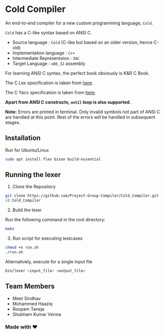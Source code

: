 # Cold Compiler

An end-to-end compiler for a new custom programming language, `Cold`.

`Cold` has a C-like syntax based on ANSI C.

- Source language : `Cold` (C-like but based on an older version, hence C-old)
- Implementation language : `C++`
- Intermediate Representaion : `3AC`
- Target Language : `x86_32` assembly

For learning ANSI C syntax, the perfect book obviously is K&R C Book.

The C Lex specification is taken from [here](https://www.lysator.liu.se/c/ANSI-C-grammar-l.html).

The C Yacc specification is taken from [here](https://www.lysator.liu.se/c/ANSI-C-grammar-y.html).

**Apart from ANSI C constructs, `until` loop is also supported.**

**Note:** Errors are printed in terminal. Only invalid symbols not part of ANSI C are handled at this point. Rest of the errors will be handled in subsequent stages.

## Installation

Run for Ubuntu/Linux

```bash
sudo apt install flex bison build-essential
```

## Running the lexer

1. Clone the Repository

```bash
git clone https://github.com/Project-Group-Compiler/Cold_Compiler.git
cd Cold_Compiler
```

2. Build the lexer
   
Run the following command in the root directory:

```bash
make
```

3. Run script for executing testcases

```bash
chmod +x run.sh
./run.sh
```

Alternatively, execute for a single input file

```bash
bin/lexer <input_file> <output_file>
```
   
## Team Members

- Meet Sindhav
- Mohammed Haaziq
- Roopam Taneja
- Shubham Kumar Verma

### Made with ❤️
